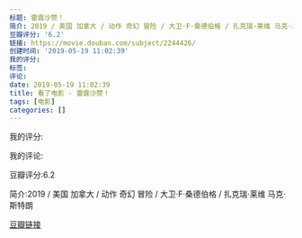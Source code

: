 ```yaml
---
标题: 雷霆沙赞！
简介: 2019 / 美国 加拿大 / 动作 奇幻 冒险 / 大卫·F·桑德伯格 / 扎克瑞·莱维 马克·斯特朗
豆瓣评分: '6.2'
链接: https://movie.douban.com/subject/2244426/
创建时间: '2019-05-19 11:02:39'
我的评分:
标签:
评论:
date: 2019-05-19 11:02:39
title: 看了电影 - 雷霆沙赞！
tags: [电影]
categories: []
---
```


我的评分:

我的评论:

豆瓣评分:6.2

简介:2019 / 美国 加拿大 / 动作 奇幻 冒险 / 大卫·F·桑德伯格 / 扎克瑞·莱维 马克·斯特朗

[豆瓣链接](https://movie.douban.com/subject/2244426/)

